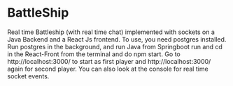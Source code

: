 # BattleShip
Real time Battleship (with real time chat) implemented with sockets on a Java Backend and a React Js frontend.
To use, you need postgres installed. Run postgres in the background, and run Java from Springboot run and cd in the React-Front from the terminal and do npm start.
Go to http://localhost:3000/ to start as first player and http://localhost:3000/ again for second player. You can also look at the console for real time socket events.
